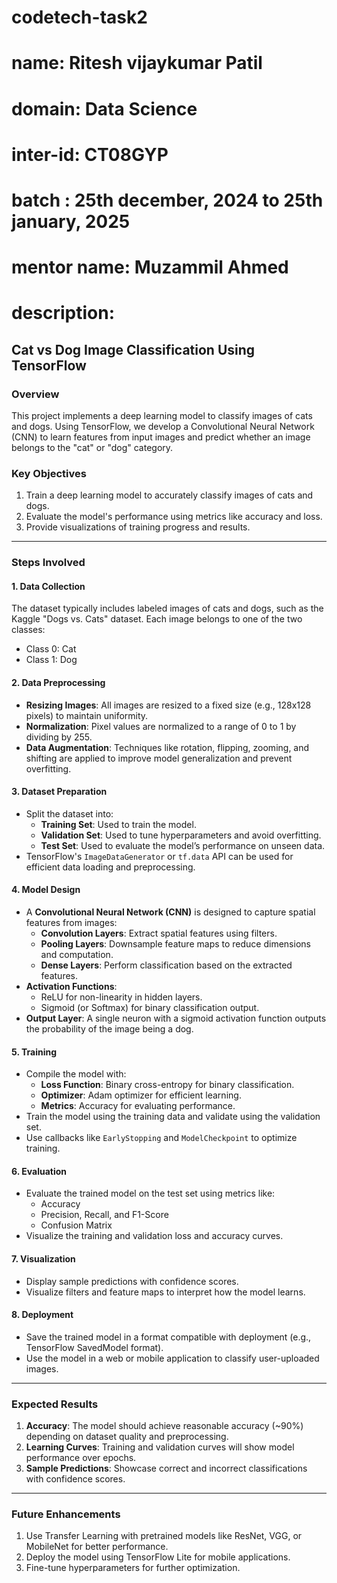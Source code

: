# **codetech-task2**
# **name**: Ritesh vijaykumar Patil
# **domain**: Data Science
# **inter-id**: CT08GYP
# **batch** : 25th december, 2024 to 25th january, 2025
# **mentor name**: Muzammil Ahmed
# **description**: 

## **Cat vs Dog Image Classification Using TensorFlow**

### **Overview**
This project implements a deep learning model to classify images of cats and dogs. Using TensorFlow, we develop a Convolutional Neural Network (CNN) to learn features from input images and predict whether an image belongs to the "cat" or "dog" category.

### **Key Objectives**
1. Train a deep learning model to accurately classify images of cats and dogs.
2. Evaluate the model's performance using metrics like accuracy and loss.
3. Provide visualizations of training progress and results.

---

### **Steps Involved**

#### **1. Data Collection**
The dataset typically includes labeled images of cats and dogs, such as the Kaggle "Dogs vs. Cats" dataset. Each image belongs to one of the two classes:
- Class 0: Cat
- Class 1: Dog

#### **2. Data Preprocessing**
- **Resizing Images**: All images are resized to a fixed size (e.g., 128x128 pixels) to maintain uniformity.
- **Normalization**: Pixel values are normalized to a range of 0 to 1 by dividing by 255.
- **Data Augmentation**: Techniques like rotation, flipping, zooming, and shifting are applied to improve model generalization and prevent overfitting.

#### **3. Dataset Preparation**
- Split the dataset into:
  - **Training Set**: Used to train the model.
  - **Validation Set**: Used to tune hyperparameters and avoid overfitting.
  - **Test Set**: Used to evaluate the model’s performance on unseen data.
- TensorFlow's `ImageDataGenerator` or `tf.data` API can be used for efficient data loading and preprocessing.

#### **4. Model Design**
- A **Convolutional Neural Network (CNN)** is designed to capture spatial features from images:
  - **Convolution Layers**: Extract spatial features using filters.
  - **Pooling Layers**: Downsample feature maps to reduce dimensions and computation.
  - **Dense Layers**: Perform classification based on the extracted features.
- **Activation Functions**:
  - ReLU for non-linearity in hidden layers.
  - Sigmoid (or Softmax) for binary classification output.
- **Output Layer**: A single neuron with a sigmoid activation function outputs the probability of the image being a dog.

#### **5. Training**
- Compile the model with:
  - **Loss Function**: Binary cross-entropy for binary classification.
  - **Optimizer**: Adam optimizer for efficient learning.
  - **Metrics**: Accuracy for evaluating performance.
- Train the model using the training data and validate using the validation set.
- Use callbacks like `EarlyStopping` and `ModelCheckpoint` to optimize training.

#### **6. Evaluation**
- Evaluate the trained model on the test set using metrics like:
  - Accuracy
  - Precision, Recall, and F1-Score
  - Confusion Matrix
- Visualize the training and validation loss and accuracy curves.

#### **7. Visualization**
- Display sample predictions with confidence scores.
- Visualize filters and feature maps to interpret how the model learns.

#### **8. Deployment**
- Save the trained model in a format compatible with deployment (e.g., TensorFlow SavedModel format).
- Use the model in a web or mobile application to classify user-uploaded images.

---

### **Expected Results**
1. **Accuracy**: The model should achieve reasonable accuracy (~90%) depending on dataset quality and preprocessing.
2. **Learning Curves**: Training and validation curves will show model performance over epochs.
3. **Sample Predictions**: Showcase correct and incorrect classifications with confidence scores.

---

### **Future Enhancements**
1. Use Transfer Learning with pretrained models like ResNet, VGG, or MobileNet for better performance.
2. Deploy the model using TensorFlow Lite for mobile applications.
3. Fine-tune hyperparameters for further optimization.
